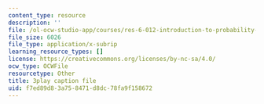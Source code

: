 ```yaml
---
content_type: resource
description: ''
file: /ol-ocw-studio-app/courses/res-6-012-introduction-to-probability-spring-2018/f7ed89d83a758471d8dc78fa9f158672_-T34yGp4T7A.srt
file_size: 6026
file_type: application/x-subrip
learning_resource_types: []
license: https://creativecommons.org/licenses/by-nc-sa/4.0/
ocw_type: OCWFile
resourcetype: Other
title: 3play caption file
uid: f7ed89d8-3a75-8471-d8dc-78fa9f158672
---
```

